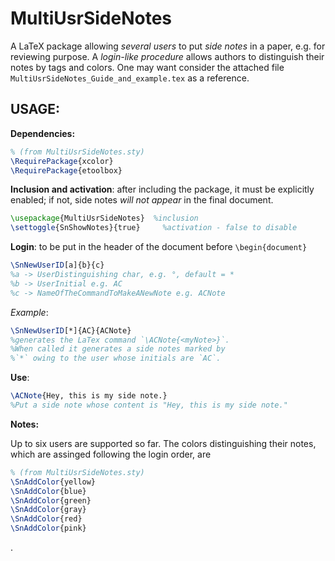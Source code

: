 MultiUsrSideNotes
=================

A LaTeX package allowing *several users* to put *side notes* in a paper, e.g. for reviewing purpose. 
A *login-like procedure* allows authors to distinguish their notes by tags and colors. 
One may want consider the attached file ```MultiUsrSideNotes_Guide_and_example.tex``` as a reference.

USAGE: 
----------------
**Dependencies:**
```latex
% (from MultiUsrSideNotes.sty)
\RequirePackage{xcolor}
\RequirePackage{etoolbox}
```

**Inclusion and activation**: after including the package, it must be explicitly enabled; 
if not, side notes *will not appear* in the final document. 
```latex
\usepackage{MultiUsrSideNotes} 	%inclusion
\settoggle{SnShowNotes}{true}	  %activation - false to disable
```

**Login**: to be put in the header of the document before `\begin{document}`

```latex
\SnNewUserID[a]{b}{c}
%a -> UserDistinguishing char, e.g. °, default = *
%b -> UserInitial e.g. AC
%c -> NameOfTheCommandToMakeANewNote e.g. ACNote
```

*Example*:
```latex
\SnNewUserID[*]{AC}{ACNote}
%generates the LaTex command `\ACNote{<myNote>}`. 
%When called it generates a side notes marked by 
%`*` owing to the user whose initials are `AC`.
```

**Use**:
```latex
\ACNote{Hey, this is my side note.}
%Put a side note whose content is "Hey, this is my side note."
```

**Notes:**

Up to six users are supported so far. The colors distinguishing their notes, which are assinged following the login order, are 
```latex
% (from MultiUsrSideNotes.sty)
\SnAddColor{yellow}
\SnAddColor{blue}
\SnAddColor{green}
\SnAddColor{gray}
\SnAddColor{red}
\SnAddColor{pink}
```
.
